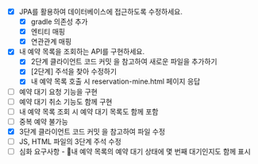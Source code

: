- [x] JPA를 활용하여 데이터베이스에 접근하도록 수정하세요.
  - [x] gradle 의존성 추가
  - [x] 엔티티 매핑
  - [x] 연관관계 매핑

- [x] 내 예약 목록을 조회하는 API를 구현하세요.
  - [x] 2단계 클라이언트 코드 커밋 을 참고하여 새로운 파일을 추가하기
  - [x] [2단계] 주석을 찾아 수정하기
  - [x] 내 예약 목록 호출 시 reservation-mine.html 페이지 응답

- [ ] 예약 대기 요청 기능을 구현
- [ ] 예약 대기 취소 기능도 함께 구현
- [ ] 내 예약 목록 조회 시 예약 대기 목록도 함께 포함
- [ ] 중복 예약 불가능
- [x] 3단계 클라이언트 코드 커밋 을 참고하여 파일 수정
- [ ] JS, HTML 파일의 3단계 주석 수정
- [ ] 심화 요구사항 - 내 예약 목록의 예약 대기 상태에 몇 번째 대기인지도 함께 표시
